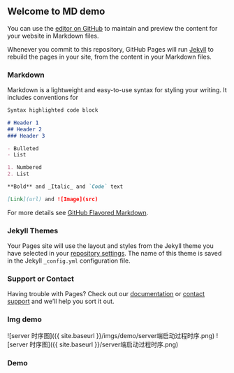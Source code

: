 ## Welcome to MD demo

You can use the [editor on GitHub](https://github.com/agui93/agui93.github.io/edit/master/index.md) to maintain and preview the content for your website in Markdown files.

Whenever you commit to this repository, GitHub Pages will run [Jekyll](https://jekyllrb.com/) to rebuild the pages in your site, from the content in your Markdown files.

### Markdown

Markdown is a lightweight and easy-to-use syntax for styling your writing. It includes conventions for

```markdown
Syntax highlighted code block

# Header 1
## Header 2
### Header 3

- Bulleted
- List

1. Numbered
2. List

**Bold** and _Italic_ and `Code` text

[Link](url) and ![Image](src)
```

For more details see [GitHub Flavored Markdown](https://guides.github.com/features/mastering-markdown/).

### Jekyll Themes

Your Pages site will use the layout and styles from the Jekyll theme you have selected in your [repository settings](https://github.com/agui93/agui93.github.io/settings). The name of this theme is saved in the Jekyll `_config.yml` configuration file.

### Support or Contact

Having trouble with Pages? Check out our [documentation](https://agui93.github.io/hello) or [contact support](https://github.com/contact) and we’ll help you sort it out.



### Img demo
![server 时序图]({{ site.baseurl }}/imgs/demo/server端启动过程时序.png)
![server 时序图]({{ site.baseurl }}/server端启动过程时序.png)
### Demo


